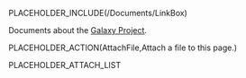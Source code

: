 PLACEHOLDER_INCLUDE(/Documents/LinkBox)

Documents about the [Galaxy Project](/GalaxyProject).

PLACEHOLDER_ACTION(AttachFile,Attach a file to this page.)

PLACEHOLDER_ATTACH_LIST
